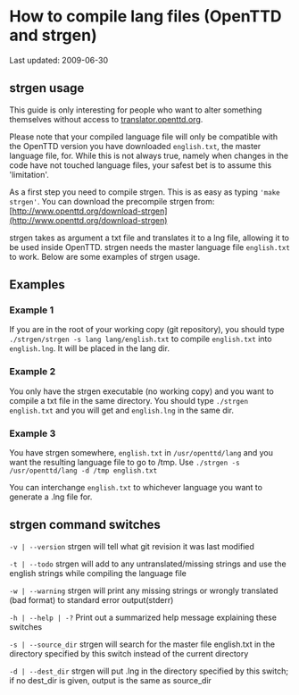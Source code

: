 # How to compile lang files (OpenTTD and strgen)

Last updated:    2009-06-30

## strgen usage

This guide is only interesting for people who want to alter something
themselves without access to [translator.openttd.org](https://translator.openttd.org/).

Please note that your compiled language file will only be compatible with the OpenTTD version
you have downloaded `english.txt`, the master language file, for. While this is
not always true, namely when changes in the code have not touched language
files, your safest bet is to assume this 'limitation'.

As a first step you need to compile strgen. This is as easy as typing
`'make strgen'`. You can download the precompile strgen from:
[http://www.openttd.org/download-strgen](http://www.openttd.org/download-strgen)

strgen takes as argument a txt file and translates it to a lng file, allowing
it to be used inside OpenTTD. strgen needs the master language file
`english.txt` to work. Below are some examples of strgen usage.

## Examples

### Example 1

If you are in the root of your working copy (git repository), you should type
`./strgen/strgen -s lang lang/english.txt`
to compile `english.txt` into `english.lng`. It will be placed in the lang dir.

### Example 2

You only have the strgen executable (no working copy) and you want to compile
a txt file in the same directory. You should type
`./strgen english.txt`
and you will get and `english.lng` in the same dir.

### Example 3

You have strgen somewhere, `english.txt` in `/usr/openttd/lang` and you want the
resulting language file to go to /tmp. Use
`./strgen -s /usr/openttd/lang -d /tmp english.txt`

You can interchange `english.txt` to whichever language you want to generate a
.lng file for.

## strgen command switches

`-v | --version`
strgen will tell what git revision it was last modified

`-t | --todo`
strgen will add <TODO> to any untranslated/missing strings and use the english
strings while compiling the language file

`-w | --warning`
strgen will print any missing strings or wrongly translated (bad format)
to standard error output(stderr)

`-h | --help | -?`
Print out a summarized help message explaining these switches

`-s | --source_dir`
strgen will search for the master file english.txt in the directory specified
by this switch instead of the current directory

`-d | --dest_dir`
strgen will put <language>.lng in the directory specified by this switch; if
no dest_dir is given, output is the same as source_dir
